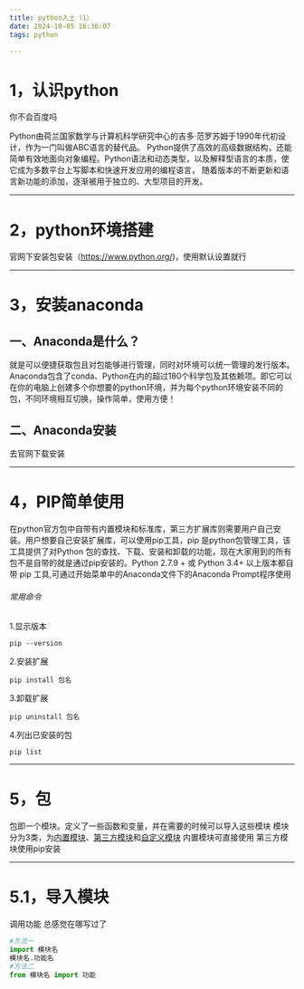 ```yaml
---
title: python入土（1）
date: 2024-10-05 16:36:07
tags: python

---
```


# 1，认识python

你不会百度吗

Python由荷兰国家数学与计算机科学研究中心的吉多·范罗苏姆于1990年代初设计，作为一门叫做ABC语言的替代品。 Python提供了高效的高级数据结构，还能简单有效地面向对象编程。Python语法和动态类型，以及解释型语言的本质，使它成为多数平台上写脚本和快速开发应用的编程语言， 随着版本的不断更新和语言新功能的添加，逐渐被用于独立的、大型项目的开发。 

------------------------------------------------

# 2，python环境搭建

官网下安装包安装（https://www.python.org/)，使用默认设置就行

---------------------------------------------------------------------

# 3，安装anaconda

## 一、Anaconda是什么？

就是可以便捷获取包且对包能够进行管理，同时对环境可以统一管理的发行版本。Anaconda包含了conda、Python在内的超过180个科学包及其依赖项。即它可以在你的电脑上创建多个你想要的python环境，并为每个python环境安装不同的包，不同环境相互切换，操作简单，使用方便！

## 二、Anaconda安装

去官网下载安装

---------------------------------------------------------------------

# 4，PIP简单使用

在python官方包中自带有内置模块和标准库，第三方扩展库则需要用户自己安装。用户想要自己安装扩展库，可以使用pip工具，pip 是python包管理工具，该工具提供了对Python 包的查找、下载、安装和卸载的功能，现在大家用到的所有包不是自带的就是通过pip安装的。Python 2.7.9 + 或 Python 3.4+ 以上版本都自带 pip 工具,可通过开始菜单中的Anaconda文件下的Anaconda Prompt程序使用

###### 常用命令

1.显示版本

```pip
pip --version
```

2.安装扩展

```pip
pip install 包名
```

3.卸载扩展

```
pip uninstall 包名
```

4.列出已安装的包

```
pip list
```

----------------------------------------------------------------

# 5，包

包即一个模块。定义了一些函数和变量，并在需要的时候可以导入这些模块
模块分为3类，为<u>内置模块</u>、<u>第三方模块</u>和<u>自定义模块</u>
内置模块可直接使用
第三方模块使用pip安装

-------------------------

# 5.1，导入模块

调用功能                                      总感觉在哪写过了

```python
#方法一
import 模块名
模块名.功能名
#方法二
from 模块名 import 功能
```

